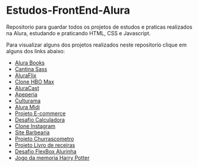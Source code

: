 # Estudos-FrontEnd-Alura
Repositorio para guardar todos os projetos de estudos e praticas realizados na Alura, estudando e praticando HTML, CSS e Javascript.

Para visualizar alguns dos projetos realizados neste repositorio clique em alguns dos links abaixo:

- <a href="https://mayaraplaza.github.io/Estudos-FrontEnd-Alura/AluraBooks/"> Alura Books </a>
- <a href="https://mayaraplaza.github.io/Estudos-FrontEnd-Alura/CantinaSass/"> Cantina Sass </a>
- <a href="https://mayaraplaza.github.io/Estudos-FrontEnd-Alura/AluraFlixSeries/"> AluraFlix </a>
- <a href="https://mayaraplaza.github.io/Estudos-FrontEnd-Alura/Clone-HBOMAX/"> Clone HBO Max </a>
- <a href="https://mayaraplaza.github.io/Estudos-FrontEnd-Alura/Projeto-AluraCast/"> AluraCast </a>
- <a href="https://mayaraplaza.github.io/Estudos-FrontEnd-Alura/Projeto-ApeperiaAlura/"> Apeperia </a>
- <a href="https://mayaraplaza.github.io/Estudos-FrontEnd-Alura/Projeto-Culturama-Alura/"> Culturama </a>
- <a href="https://mayaraplaza.github.io/Estudos-FrontEnd-Alura/Projeto-AluraMidi-Alura/"> Alura Midi</a>
- <a href="https://mayaraplaza.github.io/Estudos-FrontEnd-Alura/Alura-E-commerce/"> Projeto E-commerce </a>
- <a href="https://mayaraplaza.github.io/Estudos-FrontEnd-Alura/Projeto-Calculadora/"> Desafio Calculadora </a>
- <a href="https://mayaraplaza.github.io/Estudos-FrontEnd-Alura/Projeto-Clone-Instagram/"> Clone Instagram </a>
- <a href="https://mayaraplaza.github.io/Estudos-FrontEnd-Alura/Projeto%20-Site-Barbearia/"> Site Barbearia </a>
- <a href="https://mayaraplaza.github.io/Estudos-FrontEnd-Alura/Projeto-churrascometro/"> Projeto Churrascometro </a>
- <a href="https://mayaraplaza.github.io/Estudos-FrontEnd-Alura/Projeto-LivroDeReceitas/"> Projeto Livro de receiras</a>
- <a href="https://mayaraplaza.github.io/Estudos-FrontEnd-Alura/Projeto-Desafio-FlexBoxAlurinha/"> Desafio FlexBox Alurinha </a>
- <a href="https://mayaraplaza.github.io/Estudos-FrontEnd-Alura/Projeto_JogoMemoria_HarryPotter/"> Jogo da memoria Harry Potter </a>


